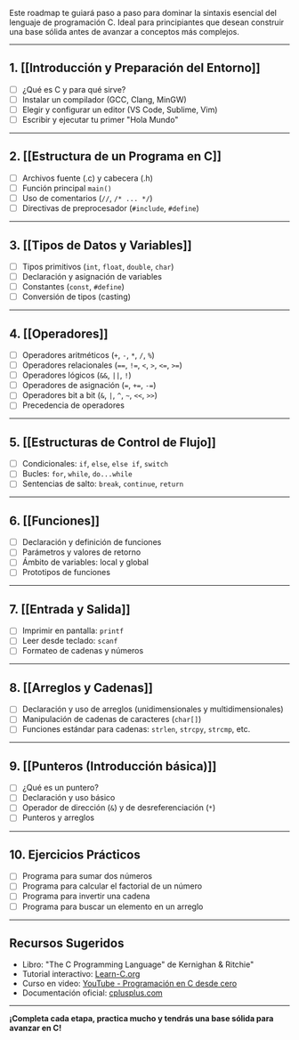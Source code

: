 Este roadmap te guiará paso a paso para dominar la sintaxis esencial del lenguaje de programación C. Ideal para principiantes que desean construir una base sólida antes de avanzar a conceptos más complejos.

---

## 1. [[Introducción y Preparación del Entorno]]

- [ ] ¿Qué es C y para qué sirve?
- [ ] Instalar un compilador (GCC, Clang, MinGW)
- [ ] Elegir y configurar un editor (VS Code, Sublime, Vim)
- [ ] Escribir y ejecutar tu primer "Hola Mundo"

---

## 2. [[Estructura de un Programa en C]]

- [ ] Archivos fuente (.c) y cabecera (.h)
- [ ] Función principal `main()`
- [ ] Uso de comentarios (`//`, `/* ... */`)
- [ ] Directivas de preprocesador (`#include`, `#define`)

---

## 3. [[Tipos de Datos y Variables]]

- [ ] Tipos primitivos (`int`, `float`, `double`, `char`)
- [ ] Declaración y asignación de variables
- [ ] Constantes (`const`, `#define`)
- [ ] Conversión de tipos (casting)

---

## 4. [[Operadores]]

- [ ] Operadores aritméticos (`+`, `-`, `*`, `/`, `%`)
- [ ] Operadores relacionales (`==`, `!=`, `<`, `>`, `<=`, `>=`)
- [ ] Operadores lógicos (`&&`, `||`, `!`)
- [ ] Operadores de asignación (`=`, `+=`, `-=`)
- [ ] Operadores bit a bit (`&`, `|`, `^`, `~`, `<<`, `>>`)
- [ ] Precedencia de operadores

---

## 5. [[Estructuras de Control de Flujo]]

- [ ] Condicionales: `if`, `else`, `else if`, `switch`
- [ ] Bucles: `for`, `while`, `do...while`
- [ ] Sentencias de salto: `break`, `continue`, `return`

---

## 6. [[Funciones]]

- [ ] Declaración y definición de funciones
- [ ] Parámetros y valores de retorno
- [ ] Ámbito de variables: local y global
- [ ] Prototipos de funciones

---

## 7. [[Entrada y Salida]]

- [ ] Imprimir en pantalla: `printf`
- [ ] Leer desde teclado: `scanf`
- [ ] Formateo de cadenas y números

---

## 8. [[Arreglos y Cadenas]]

- [ ] Declaración y uso de arreglos (unidimensionales y multidimensionales)
- [ ] Manipulación de cadenas de caracteres (`char[]`)
- [ ] Funciones estándar para cadenas: `strlen`, `strcpy`, `strcmp`, etc.

---

## 9. [[Punteros (Introducción básica)]]

- [ ] ¿Qué es un puntero?
- [ ] Declaración y uso básico
- [ ] Operador de dirección (`&`) y de desreferenciación (`*`)
- [ ] Punteros y arreglos

---

## 10. Ejercicios Prácticos

- [ ] Programa para sumar dos números
- [ ] Programa para calcular el factorial de un número
- [ ] Programa para invertir una cadena
- [ ] Programa para buscar un elemento en un arreglo

---

## Recursos Sugeridos

- Libro: "The C Programming Language" de Kernighan & Ritchie"
- Tutorial interactivo: [Learn-C.org](https://www.learn-c.org/)
- Curso en video: [YouTube - Programación en C desde cero](https://www.youtube.com/results?search_query=programacion+c+desde+cero)
- Documentación oficial: [cplusplus.com](https://www.cplusplus.com/)

---

**¡Completa cada etapa, practica mucho y tendrás una base sólida para avanzar en C!**